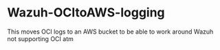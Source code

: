 # Wazuh-OCItoAWS-logging
This moves OCI logs to an AWS bucket to be able to work around Wazuh not supporting OCI atm
